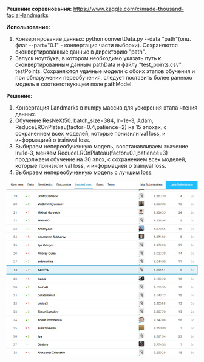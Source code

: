 **Решение соревнования:** https://www.kaggle.com/c/made-thousand-facial-landmarks

**Использование:**
1. Конвертирование данных: python convertData.py --data "path"(опц. флаг --part="0.1" - конвертация части выборки). Сохраняются сконвертированные данные в директорию "path".
2. Запуск ноутбука, в котором необходимо указать путь к сконвертированным данным pathData и файлу "test_points.csv" testPoints. Сохраняются удачные модели с обоих этапов обучения и при обнаружении переобучения, следует поставить более раннюю модель в соответствующем поле pathModel. 

**Решение:**
1. Конвертация Landmarks в numpy массив для ускорения этапа чтения данных.
2. Обучение ResNeXt50. batch_size=384, lr=1e-3, Adam, ReduceLROnPlateau(factor=0.4,patience=2) на 15 эпохах, с сохранением всех моделей, которые понизили val loss, и информацией о train\val loss.
3. Выбираем непереобученную модель, восстанавливаем значение lr=1e-3, меняем  ReduceLROnPlateau(factor=0.1,patience=3) продолжаем обучение на 30 эпох, с сохранением всех моделей, которые понизили val loss, и информацией о train\val loss.
4. Выбираем непереобученную модель с лучшим loss.

![Image alt](https://github.com/Kastalia/made_2019_ComputerVision/raw/master/01_FacePoints/LB.png)


